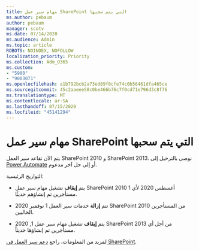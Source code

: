 ```yaml
---
title: مهام سير عمل SharePoint التي يتم سحبها
ms.author: pebaum
author: pebaum
manager: scotv
ms.date: 07/14/2020
ms.audience: Admin
ms.topic: article
ROBOTS: NOINDEX, NOFOLLOW
localization_priority: Priority
ms.collection: Adm_O365
ms.custom:
- "5900"
- "9003071"
ms.openlocfilehash: a1b792bcb2a73ed89f8cfe74c0b56461dfa465ce
ms.sourcegitcommit: 45c2aaeee58c0be466b76c7f0cd71e796d3c8f76
ms.translationtype: MT
ms.contentlocale: ar-SA
ms.lasthandoff: 07/15/2020
ms.locfileid: "45141294"
---
```

# <a name="sharepoint-workflows-retiring"></a>مهام سير عمل SharePoint التي يتم سحبها

يتم الآن تقاعد سير العمل SharePoint 2010 و SharePoint 2013. نوصي بالترحيل إلى [Power Automate](https://docs.microsoft.com/power-automate/getting-started) أو إلى حل آخر مدعوم. 

التواريخ الرئيسية:

- يتم **إيقاف** تشغيل مهام سير عمل SharePoint 2010 1 أغسطس 2020 لأي مستأجرين تم إنشاؤهم حديثًا.

- تتم **إزالة** خدمات سير العمل 1 نوفمبر 2020 SharePoint 2010 من المستأجرين الحاليين.

- يتم **إيقاف** تشغيل مهام سير عمل 1, 2020 SharePoint 2013 من أجل أي مستأجرين تم إنشاؤها حديثاً.

لمزيد من المعلومات، راجع [دعم سير العمل في SharePoint](https://aka.ms/sp-workflows-support).